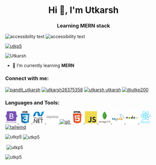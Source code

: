 <h1 align="center">Hi 👋, I'm Utkarsh</h1>
<h3 align="center">Learning MERN stack</h3>

  <img src="https://www.fegno.com/wp-content/uploads/2022/03/web-development-company-in-kochi.gif" width="800" alt="accessibility text">
  <img src="https://i.ytimg.com/vi/tYEcGhjrBhQ/maxresdefault.jpg" width="800" alt="accessibility text">  
<p align="left"> <a href="https://github.com/ryo-ma/github-profile-trophy"><img src="https://github-profile-trophy.vercel.app/?username=utkp5" alt="utkp5" /></a> </p>

<p align="left"> <img src="https://komarev.com/ghpvc/?username=Utkp5&label=Profile%20views&color=0e75b6&style=flat" alt="Utkarsh" /> </p>

- 🌱 I’m currently learning **MERN**

<h3 align="left">Connect with me:</h3>
<p align="left">
<a href="https://codepen.io/pandit_utkarsh" target="blank"><img align="center" src="https://raw.githubusercontent.com/rahuldkjain/github-profile-readme-generator/master/src/images/icons/Social/codepen.svg" alt="pandit_utkarsh" height="30" width="40" /></a>
<a href="https://twitter.com/utkarsh26375358" target="blank"><img align="center" src="https://raw.githubusercontent.com/rahuldkjain/github-profile-readme-generator/master/src/images/icons/Social/twitter.svg" alt="utkarsh26375358" height="30" width="40" /></a>
<a href="https://linkedin.com/in/utkarsh utkarsh" target="blank"><img align="center" src="https://raw.githubusercontent.com/rahuldkjain/github-profile-readme-generator/master/src/images/icons/Social/linked-in-alt.svg" alt="utkarsh utkarsh" height="30" width="40" /></a>
<a href="https://www.hackerrank.com/@utkp200" target="blank"><img align="center" src="https://raw.githubusercontent.com/rahuldkjain/github-profile-readme-generator/master/src/images/icons/Social/hackerrank.svg" alt="@utkp200" height="30" width="40" /></a>
</p>

<h3 align="left">Languages and Tools:</h3>
<p align="left"> <a href="https://getbootstrap.com" target="_blank" rel="noreferrer"> <img src="https://raw.githubusercontent.com/devicons/devicon/master/icons/bootstrap/bootstrap-plain-wordmark.svg" alt="bootstrap" width="40" height="40"/> </a> <a href="https://www.w3schools.com/css/" target="_blank" rel="noreferrer"> <img src="https://raw.githubusercontent.com/devicons/devicon/master/icons/css3/css3-original-wordmark.svg" alt="css3" width="40" height="40"/> </a> <a href="https://dotnet.microsoft.com/" target="_blank" rel="noreferrer"> <img src="https://raw.githubusercontent.com/devicons/devicon/master/icons/dot-net/dot-net-original-wordmark.svg" alt="dotnet" width="40" height="40"/> </a> <a href="https://expressjs.com" target="_blank" rel="noreferrer"> <img src="https://raw.githubusercontent.com/devicons/devicon/master/icons/express/express-original-wordmark.svg" alt="express" width="40" height="40"/> </a> <a href="https://git-scm.com/" target="_blank" rel="noreferrer"> <img src="https://www.vectorlogo.zone/logos/git-scm/git-scm-icon.svg" alt="git" width="40" height="40"/> </a> <a href="https://www.w3.org/html/" target="_blank" rel="noreferrer"> <img src="https://raw.githubusercontent.com/devicons/devicon/master/icons/html5/html5-original-wordmark.svg" alt="html5" width="40" height="40"/> </a> <a href="https://developer.mozilla.org/en-US/docs/Web/JavaScript" target="_blank" rel="noreferrer"> <img src="https://raw.githubusercontent.com/devicons/devicon/master/icons/javascript/javascript-original.svg" alt="javascript" width="40" height="40"/> </a> <a href="https://www.mongodb.com/" target="_blank" rel="noreferrer"> <img src="https://raw.githubusercontent.com/devicons/devicon/master/icons/mongodb/mongodb-original-wordmark.svg" alt="mongodb" width="40" height="40"/> </a> <a href="https://www.mysql.com/" target="_blank" rel="noreferrer"> <img src="https://raw.githubusercontent.com/devicons/devicon/master/icons/mysql/mysql-original-wordmark.svg" alt="mysql" width="40" height="40"/> </a> <a href="https://nodejs.org" target="_blank" rel="noreferrer"> <img src="https://raw.githubusercontent.com/devicons/devicon/master/icons/nodejs/nodejs-original-wordmark.svg" alt="nodejs" width="40" height="40"/> </a> <a href="https://reactjs.org/" target="_blank" rel="noreferrer"> <img src="https://raw.githubusercontent.com/devicons/devicon/master/icons/react/react-original-wordmark.svg" alt="react" width="40" height="40"/> </a> <a href="https://tailwindcss.com/" target="_blank" rel="noreferrer"> <img src="https://www.vectorlogo.zone/logos/tailwindcss/tailwindcss-icon.svg" alt="tailwind" width="40" height="40"/> </a> </p>

<p><img align="left" src="https://github-readme-stats.vercel.app/api/top-langs?username=utkp5&show_icons=true&locale=en&layout=compact" alt="utkp5" /></p>

<p>&nbsp;<img align="center" src="https://github-readme-stats.vercel.app/api?username=utkp5&show_icons=true&locale=en" alt="utkp5"/></p>
<p>&nbsp;<img align="center" src="https://github-readme-stats.vercel.app/api?username=utkp5&show_icons=true&locale=en" alt="utkp5"/></p>

<p><img align-"center" src="https://github-readme-streak-stats.herokuapp.com?user=utkp5&" alt="utkp5" /></p>

